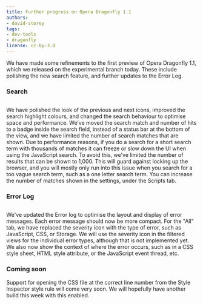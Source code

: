 ```yaml
---
title: Further progress on Opera Dragonfly 1.1
authors:
- david-storey
tags:
- dev-tools
- dragonfly
license: cc-by-3.0
---
```


<p>We have made some refinements to the first preview of Opera Dragonfly 1.1, which we released on the experimental branch today. These include polishing the new search feature, and further updates to the Error Log.</p>

<h3>Search</h3>

<img src="{{ page.id }}/Screen%20shot%202011-06-21%20at%2023.11.17.png" alt="" />

<p>We have polished the look of the previous and next icons, improved the search highlight colours, and changed the search behaviour to optimise space and performance. We’ve moved the search match and number of hits to a badge inside the search field, instead of a status bar at the bottom of the view, and we have limited the number of search matches that are shown. Due to performance reasons, if you do a search for a short search term with thousands of matches it can freeze or slow down the UI when using the JavaScript search. To avoid this, we&#39;ve limited the number of results that can be shown to 1,000. This will guard against locking up the browser, and you will mostly only run into this issue when you search for a too vague search term, such as a one letter search term. You can increase the number of matches shown in the settings, under the Scripts tab.</p>

<h3>Error Log</h3>

<img src="{{ page.id }}/Screen%20shot%202011-06-21%20at%2023.51.48.png" alt="" />

<p>We&#39;ve updated the Error log to optimise the layout and display of error messages. Each error message should now be more compact. For the &quot;All&quot; tab, we have replaced the severity icon with the type of error, such as JavaScript, CSS, or Storage. We will use the severity icon in the filtered views for the individual error types, although that is not implemented yet. We also now show the context of where the error occurs, such as in a CSS style sheet, HTML style attribute, or the JavaScript event thread, etc.</p>

<h3>Coming soon</h3>

<p>Support for opening the CSS file at the correct line number from the Style Inspector style rule  will come very soon. We will hopefully have another build this week with this enabled.</p>


